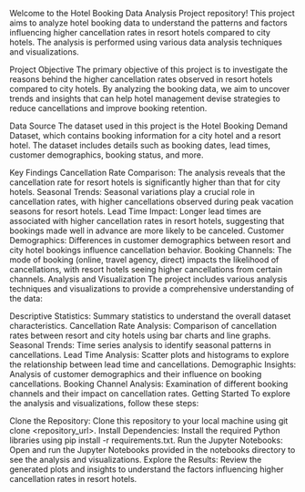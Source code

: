Welcome to the Hotel Booking Data Analysis Project repository! This project aims to analyze hotel booking data to understand the patterns and factors influencing higher cancellation rates in resort hotels compared to city hotels. The analysis is performed using various data analysis techniques and visualizations.

Project Objective
The primary objective of this project is to investigate the reasons behind the higher cancellation rates observed in resort hotels compared to city hotels. By analyzing the booking data, we aim to uncover trends and insights that can help hotel management devise strategies to reduce cancellations and improve booking retention.

Data Source
The dataset used in this project is the Hotel Booking Demand Dataset, which contains booking information for a city hotel and a resort hotel. The dataset includes details such as booking dates, lead times, customer demographics, booking status, and more.

Key Findings
Cancellation Rate Comparison: The analysis reveals that the cancellation rate for resort hotels is significantly higher than that for city hotels.
Seasonal Trends: Seasonal variations play a crucial role in cancellation rates, with higher cancellations observed during peak vacation seasons for resort hotels.
Lead Time Impact: Longer lead times are associated with higher cancellation rates in resort hotels, suggesting that bookings made well in advance are more likely to be canceled.
Customer Demographics: Differences in customer demographics between resort and city hotel bookings influence cancellation behavior.
Booking Channels: The mode of booking (online, travel agency, direct) impacts the likelihood of cancellations, with resort hotels seeing higher cancellations from certain channels.
Analysis and Visualization
The project includes various analysis techniques and visualizations to provide a comprehensive understanding of the data:

Descriptive Statistics: Summary statistics to understand the overall dataset characteristics.
Cancellation Rate Analysis: Comparison of cancellation rates between resort and city hotels using bar charts and line graphs.
Seasonal Trends: Time series analysis to identify seasonal patterns in cancellations.
Lead Time Analysis: Scatter plots and histograms to explore the relationship between lead time and cancellations.
Demographic Insights: Analysis of customer demographics and their influence on booking cancellations.
Booking Channel Analysis: Examination of different booking channels and their impact on cancellation rates.
Getting Started
To explore the analysis and visualizations, follow these steps:

Clone the Repository: Clone this repository to your local machine using git clone <repository_url>.
Install Dependencies: Install the required Python libraries using pip install -r requirements.txt.
Run the Jupyter Notebooks: Open and run the Jupyter Notebooks provided in the notebooks directory to see the analysis and visualizations.
Explore the Results: Review the generated plots and insights to understand the factors influencing higher cancellation rates in resort hotels.
